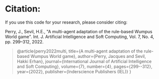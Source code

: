 # Citation:

If you use this code for your research, please consider citing:

Perry, J., Sevil, H.E., "A multi-agent adaptation of the rule-based Wumpus World game". Int. J. Artificial Intelligence and Soft Computing, Vol. 7, No. 4, pp. 299–312, 2022.

> @article{perry2022multi,
>  title={A multi-agent adaptation of the rule-based Wumpus World game},
>  author={Perry, Jacques and Sevil, Hakki Erhan},
>  journal={International Journal of Artificial Intelligence and Soft Computing},
>  volume={7},
>  number={4},
>  pages={299--312},
>  year={2022},
>  publisher={Inderscience Publishers (IEL)}
> }
